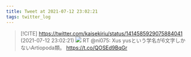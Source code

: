 ```yaml
---
title: Tweet at 2021-07-12 23:02:21
tags: twitter_log
---
```


> [!CITE] https://twitter.com/kaisekiriu/status/1414585929075884041 (2021-07-12 23:02:21)
> ![](https://twitter.com/kaisekiriu/status/1414585929075884041)
> RT @ni075: Xus yusという学名が6文字しかないArtiopoda類。
> https://t.co/QOSEd9BqGr
